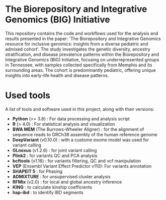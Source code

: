 # The Biorepository and Integrative Genomics (BIG) Initiative

This repository contains the code and workflows used for the analysis and results presented in the paper: 'The Biorepository and Integrative Genomics resource for inclusive genomics: insights from a  diverse pediatric and admixed cohort'. The study investigates the genetic diversity, ancestry stratification, and disease prevalence patterns within the Biorepository and Integrative Genomics (BIG) Initiative, focusing on underrepresented groups in Tennessee, with samples collected specifically from Memphis and its surrounding areas.
The cohort is predominantly pediatric, offering unique insights into early-life health and disease patterns.


# Used tools

A list of tools and software used in this project, along with their versions:

* **Python** (>= 3.8) : For data processing and analysis script
* **R** (> 4.0) : For statistical analysis and visualization
* **BWA MEM** (The Burrows-Wheeler Aligner) : for the alignment of sequence reads to GRCh38 assembly of the human reference genome
* **DeepVariant** (v0.10.0) : with a custome exome model was used for variant calling
* **GLnexus** (v1.2.6) : for joint variant calling
* **Plink2** : for variants QC and PCA analysis
* **bcftools** (v1.16) : for variants filtering, QC and vcf manipulation
* **VEP** (Ensembl Variant Effect Predictor v110): For variants annotation
* **SHAPEIT 5** : for Phasing
* **ADMIXTURE** : for unsupervised cluster analysis
* **RFMix** (v2.0) : for local and global ancestry inference
* **KING** : to calculate kinship coefficients
* **hap-ibd** : to identify IBD segments


